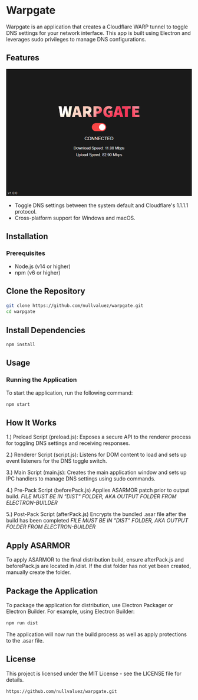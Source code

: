 # Warpgate
Warpgate is an application that creates a Cloudflare WARP tunnel to toggle DNS settings for your network interface. This app is built using Electron and leverages sudo privileges to manage DNS configurations.

## Features
![WarpGate](https://github.com/nullvaluez/warpgate/blob/main/assets/images/ss.png)
- Toggle DNS settings between the system default and Cloudflare's 1.1.1.1 protocol.
- Cross-platform support for Windows and macOS.

## Installation

### Prerequisites

- Node.js (v14 or higher)
- npm (v6 or higher)

## Clone the Repository

```bash
git clone https://github.com/nullvaluez/warpgate.git
cd warpgate
```
## Install Dependencies
```bash
npm install
```
## Usage
### Running the Application
To start the application, run the following command:
```bash
npm start
```
## How It Works
1.) Preload Script (preload.js):
Exposes a secure API to the renderer process for toggling DNS settings and receiving responses.

2.) Renderer Script (script.js):
Listens for DOM content to load and sets up event listeners for the DNS toggle switch.

3.) Main Script (main.js):
Creates the main application window and sets up IPC handlers to manage DNS settings using sudo commands.

4.) Pre-Pack Script (beforePack.js)
Applies ASARMOR patch prior to output build. 
*FILE MUST BE IN "DIST" FOLDER, AKA OUTPUT FOLDER FROM ELECTRON-BUILDER*

5.) Post-Pack Script (afterPack.js)
Encrypts the bundled .asar file after the build has been completed 
*FILE MUST BE IN "DIST" FOLDER, AKA OUTPUT FOLDER FROM ELECTRON-BUILDER*

## Apply ASARMOR
To apply ASARMOR to the final distribution build, ensure afterPack.js and beforePack.js are located in /dist. If the dist folder has not yet been created, manually create the folder. 

## Package the Application
To package the application for distribution, use Electron Packager or Electron Builder. For example, using Electron Builder:
```bash
npm run dist
```
The application will now run the build process as well as apply protections to the .asar file.

## License
This project is licensed under the MIT License - see the LICENSE file for details.
```arduino
https://github.com/nullvaluez/warpgate.git
```

